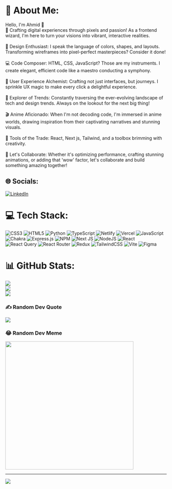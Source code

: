 # 💫 About Me:
Hello, I'm Ahmid 👋<br>🚀 Crafting digital experiences through pixels and passion! As a frontend wizard, I'm here to turn your visions into vibrant, interactive realities.<br><br>🎨 Design Enthusiast: I speak the language of colors, shapes, and layouts. Transforming wireframes into pixel-perfect masterpieces? Consider it done!<br><br>💻 Code Composer: HTML, CSS, JavaScript? Those are my instruments. I create elegant, efficient code like a maestro conducting a symphony.<br><br>🌟 User Experience Alchemist: Crafting not just interfaces, but journeys. I sprinkle UX magic to make every click a delightful experience.<br><br>🌌 Explorer of Trends: Constantly traversing the ever-evolving landscape of tech and design trends. Always on the lookout for the next big thing!<br><br>🎬 Anime Aficionado: When I'm not decoding code, I'm immersed in anime worlds, drawing inspiration from their captivating narratives and stunning visuals.<br><br>🔧 Tools of the Trade: React, Next js, Tailwind, and a toolbox brimming with creativity.<br><br>🤝 Let's Collaborate: Whether it's optimizing performance, crafting stunning animations, or adding that 'wow' factor, let's collaborate and build something amazing together!


## 🌐 Socials:
[![LinkedIn](https://img.shields.io/badge/LinkedIn-%230077B5.svg?logo=linkedin&logoColor=white)](https://linkedin.com/in/https://www.linkedin.com/in/ahmid-sanni-163585285/) 

# 💻 Tech Stack:
![CSS3](https://img.shields.io/badge/css3-%231572B6.svg?style=for-the-badge&logo=css3&logoColor=white) ![HTML5](https://img.shields.io/badge/html5-%23E34F26.svg?style=for-the-badge&logo=html5&logoColor=white) ![Python](https://img.shields.io/badge/python-3670A0?style=for-the-badge&logo=python&logoColor=ffdd54) ![TypeScript](https://img.shields.io/badge/typescript-%23007ACC.svg?style=for-the-badge&logo=typescript&logoColor=white) ![Netlify](https://img.shields.io/badge/netlify-%23000000.svg?style=for-the-badge&logo=netlify&logoColor=#00C7B7) ![Vercel](https://img.shields.io/badge/vercel-%23000000.svg?style=for-the-badge&logo=vercel&logoColor=white) ![JavaScript](https://img.shields.io/badge/javascript-%23323330.svg?style=for-the-badge&logo=javascript&logoColor=%23F7DF1E) ![Chakra](https://img.shields.io/badge/chakra-%234ED1C5.svg?style=for-the-badge&logo=chakraui&logoColor=white) ![Express.js](https://img.shields.io/badge/express.js-%23404d59.svg?style=for-the-badge&logo=express&logoColor=%2361DAFB) ![NPM](https://img.shields.io/badge/NPM-%23CB3837.svg?style=for-the-badge&logo=npm&logoColor=white) ![Next JS](https://img.shields.io/badge/Next-black?style=for-the-badge&logo=next.js&logoColor=white) ![NodeJS](https://img.shields.io/badge/node.js-6DA55F?style=for-the-badge&logo=node.js&logoColor=white) ![React](https://img.shields.io/badge/react-%2320232a.svg?style=for-the-badge&logo=react&logoColor=%2361DAFB) ![React Query](https://img.shields.io/badge/-React%20Query-FF4154?style=for-the-badge&logo=react%20query&logoColor=white) ![React Router](https://img.shields.io/badge/React_Router-CA4245?style=for-the-badge&logo=react-router&logoColor=white) ![Redux](https://img.shields.io/badge/redux-%23593d88.svg?style=for-the-badge&logo=redux&logoColor=white) ![TailwindCSS](https://img.shields.io/badge/tailwindcss-%2338B2AC.svg?style=for-the-badge&logo=tailwind-css&logoColor=white) ![Vite](https://img.shields.io/badge/vite-%23646CFF.svg?style=for-the-badge&logo=vite&logoColor=white) ![Figma](https://img.shields.io/badge/figma-%23F24E1E.svg?style=for-the-badge&logo=figma&logoColor=white)
# 📊 GitHub Stats:
![](https://github-readme-stats.vercel.app/api?username=ahmid7&theme=radical&hide_border=false&include_all_commits=false&count_private=false)<br/>
![](https://github-readme-streak-stats.herokuapp.com/?user=ahmid7&theme=radical&hide_border=false)<br/>
![](https://github-readme-stats.vercel.app/api/top-langs/?username=ahmid7&theme=radical&hide_border=false&include_all_commits=false&count_private=false&layout=compact)

### ✍️ Random Dev Quote
![](https://quotes-github-readme.vercel.app/api?type=horizontal&theme=radical)

### 😂 Random Dev Meme
<img src='https://randommeme-five.vercel.app/' style="height: 400px;"/>

---
[![](https://visitcount.itsvg.in/api?id=ahmid7&icon=0&color=0)](https://visitcount.itsvg.in)

<!-- Proudly created with GPRM ( https://gprm.itsvg.in ) -->
